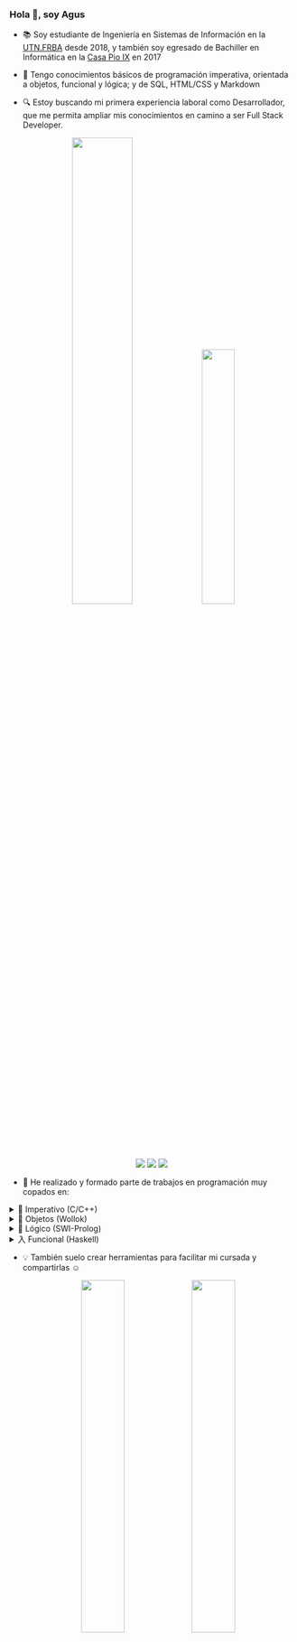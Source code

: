 ### Hola 👋, soy Agus

- 📚 Soy estudiante de Ingeniería en Sistemas de Información en la [UTN.FRBA](http://www.sistemas.frba.utn.edu.ar/) desde 2018, y también soy egresado de Bachiller en Informática en la [Casa Pio IX](https://www.pioix.edu.ar/) en 2017

- 🔭 Tengo conocimientos básicos de programación imperativa, orientada a objetos, funcional y lógica; y de SQL, HTML/CSS y Markdown

- 🔍 Estoy buscando mi primera experiencia laboral como Desarrollador, que me permita ampliar mis conocimientos en camino a ser Full Stack Developer.

<!--
- 🌱 Estoy aprendiendo... 
-->

  <p align="center">
  <img width="46%" src="https://github-readme-stats-raniagus.vercel.app/api?username=RaniAgus&show_icons=true&bg_color=0d1117&theme=github_dark&include_all_commits=true&count_private=true"/>
  <img width="34%" src="https://github-readme-stats-raniagus.vercel.app/api/top-langs/?username=RaniAgus&layout=compact&langs_count=8&theme=github_dark"/>
  </p>

  <p align="center">
  <a href="https://gitstats.me/RaniAgus"><img src="https://img.shields.io/badge/-RaniAgus-black?style=flat&labelColor=black&logo=github&logoColor=white"/></a>
  <a href="https://www.linkedin.com/in/agusranieri/"><img src="https://img.shields.io/badge/-Agustin%20Ranieri%20-0077B5?style=flat&logo=Linkedin&logoColor=white"/></a>
  <a href="mailto:aguseranieri@gmail.com"><img src="https://img.shields.io/badge/-aguseranieri@gmail.com-D14836?style=flat&logo=Gmail&logoColor=white"/></a>
  </p>

- 🚀 He realizado y formado parte de trabajos en programación muy copados en:

<details>
  <summary>📜 Imperativo (C/C++)</summary>
  <p align="center">
  <a href="https://github.com/RaniAgus/so-tp-2020-2c-pedidOS-ya"><img width="40%" src="https://github-readme-stats-raniagus.vercel.app/api/pin/?username=RaniAgus&repo=so-tp-2020-2c-pedidOS-ya&locale=es&bg_color=0d1117&theme=github_dark"/></a>
  <a href="https://github.com/RaniAgus/ayed-tp-2018-mundial"><img width="40%" src="https://github-readme-stats-raniagus.vercel.app/api/pin/?username=RaniAgus&repo=ayed-tp-2018-mundial&locale=es&bg_color=0d1117&theme=github_dark"/></a>
  </p>
</details>

<details>
  <summary>🎈 Objetos (Wollok)</summary>
    
  <p align="center">
  <a href="https://github.com/RaniAgus/pdep-2020-o-tpi-PlantsVsZombies"><img width="40%" src="https://github-readme-stats-raniagus.vercel.app/api/pin/?username=RaniAgus&repo=pdep-2020-o-tpi-PlantsVsZombies&locale=es&bg_color=0d1117&theme=github_dark"/></a>
  <a href="https://github.com/RaniAgus/pdep-2020-o-parcial-mensajeria"><img width="40%" src="https://github-readme-stats-raniagus.vercel.app/api/pin/?username=RaniAgus&repo=pdep-2020-o-parcial-mensajeria&locale=es&theme=github_dark"/></a>
  </p>
</details>

<details>
  <summary>🦉 Lógico (SWI-Prolog)</summary>
    
  <p align="center">
  <a href="https://github.com/RaniAgus/pdep-2020-l-tpi-mafia"><img width="40%" src="https://github-readme-stats-raniagus.vercel.app/api/pin/?username=RaniAgus&repo=pdep-2020-l-tpi-mafia&locale=es&theme=github_dark"/></a>
  <a href="https://github.com/RaniAgus/pdep-2020-l-parcial-alquimia"><img width="40%" src="https://github-readme-stats-raniagus.vercel.app/api/pin/?username=RaniAgus&repo=pdep-2020-l-parcial-alquimia&locale=es&theme=github_dark"/></a>
  </p>
</details>

<details>
  <summary>入 Funcional (Haskell)</summary>
    
  <p align="center">
  <a href="https://github.com/RaniAgus/pdep-2020-f-tpi-taller-mecanico"><img width="40%" src="https://github-readme-stats-raniagus.vercel.app/api/pin/?username=RaniAgus&repo=pdep-2020-f-tpi-taller-mecanico&locale=es&theme=github_dark"/></a>
  <a href="https://github.com/RaniAgus/pdep-2020-f-parcial-vacaciones"><img width="40%" src="https://github-readme-stats-raniagus.vercel.app/api/pin/?username=RaniAgus&repo=pdep-2020-f-parcial-vacaciones&locale=es&theme=github_dark"/></a>
  </p>
</details>
    
- 💡 También suelo crear herramientas para facilitar mi cursada y compartirlas ☺️
    <p align="center">
    <a href="https://github.com/RaniAgus/ssl-flex-bison-projects"><img width="40%" src="https://github-readme-stats-raniagus.vercel.app/api/pin/?username=RaniAgus&repo=ssl-flex-bison-projects&locale=es&theme=github_dark"/></a>
    <a href="https://github.com/RaniAgus/utnso-project"><img width="40%" src="https://github-readme-stats-raniagus.vercel.app/api/pin/?username=RaniAgus&repo=utnso-project&locale=es&theme=github_dark"/></a>
    </p>

